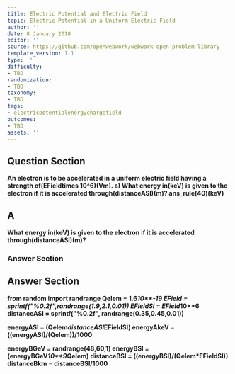 ```yaml
---
title: Electric Potential and Electric Field
topic: Electric Potential in a Uniform Electric Field
author: ''
date: 8 January 2018
editor: ''
source: https://github.com/openwebwork/webwork-open-problem-library
template_version: 1.1
type: ''
difficulty:
- TBD
randomization:
- TBD
taxonomy:
- TBD
tags:
- electricpotentialenergychargefield
outcomes:
- TBD
assets: ''
---
```


## Question Section 

<b>
An electron is to be accelerated in a uniform electric field having a strength of(EFieldtimes 10^6)(Vm).
a) What energy in(keV) is given to the electron if it is accelerated through(distanceASI)(m)?
ans_rule(40)(keV)

## A
What energy in(keV) is given to the electron if it is accelerated through(distanceASI)(m)?
### Answer Section


## Answer Section

from random import randrange
Qelem = 1.6*10**-19
EField = sprintf("%0.2f",randrange(1.9,2.1,0.01))
EFieldSI = EField*10**6 
distanceASI = sprintf("%0.2f", randrange(0.35,0.45,0.01))

energyASI = (Qelem*distanceASI*EFieldSI)
energyAkeV = ((energyASI)/(Qelem))/1000

energyBGeV = randrange(48,60,1)
energyBSI = (energyBGeV*10**9*Qelem)
distanceBSI = ((energyBSI)/(Qelem*EFieldSI))
distanceBkm = distanceBSI/1000